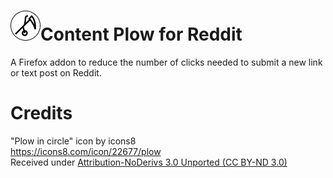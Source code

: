 # ![plow icon](icons/icons8-plow-48.png)Content Plow for Reddit
A Firefox addon to reduce the number of clicks needed to submit a new link or text post on Reddit.

# Credits
"Plow in circle" icon by icons8  
https://icons8.com/icon/22677/plow  
Received under [Attribution-NoDerivs 3.0 Unported (CC BY-ND 3.0)](https://creativecommons.org/licenses/by-nd/3.0/)